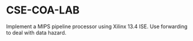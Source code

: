# CSE-COA-LAB
Implement a MIPS pipeline processor using Xilinx 13.4 ISE. Use forwarding to deal with data hazard.
